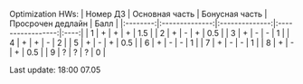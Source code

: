 Optimization HWs:
| Номер ДЗ | Основная часть | Бонусная часть | Просрочен дедлайн | Балл |
|:--------:|:--------------:|:--------------:|:-----------------:|:----:|
| 1        | +              | +              | +                 | 1.5  |
| 2        | +              | -              | +                 | 0.5  |
| 3        | +              | -              | -                 | 1    |
| 4        | +              | +              | -                 | 2    |
| 5        | +              | -              | +                 | 0.5  |
| 6        | +              | -              | -                 | 1    |
| 7        | +              | -              | -                 | 1    |
| 8        | +              | -              | +                 | 0.5  |
| 9        | ?              | ?              | ?                 | 0    |

Last update: 18:00 07.05 